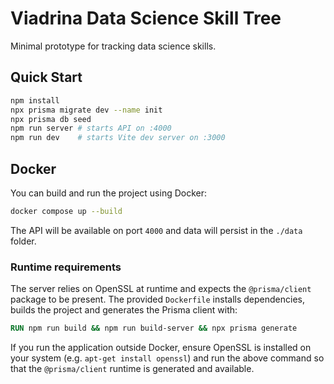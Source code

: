 # Viadrina Data Science Skill Tree

Minimal prototype for tracking data science skills.

## Quick Start

```bash
npm install
npx prisma migrate dev --name init
npx prisma db seed
npm run server # starts API on :4000
npm run dev    # starts Vite dev server on :3000
```

## Docker

You can build and run the project using Docker:

```bash
docker compose up --build
```

The API will be available on port `4000` and data will persist in the `./data` folder.

### Runtime requirements

The server relies on OpenSSL at runtime and expects the `@prisma/client` package
to be present. The provided `Dockerfile` installs dependencies, builds the
project and generates the Prisma client with:

```Dockerfile
RUN npm run build && npm run build-server && npx prisma generate
```

If you run the application outside Docker, ensure OpenSSL is installed on your
system (e.g. `apt-get install openssl`) and run the above command so that the
`@prisma/client` runtime is generated and available.
